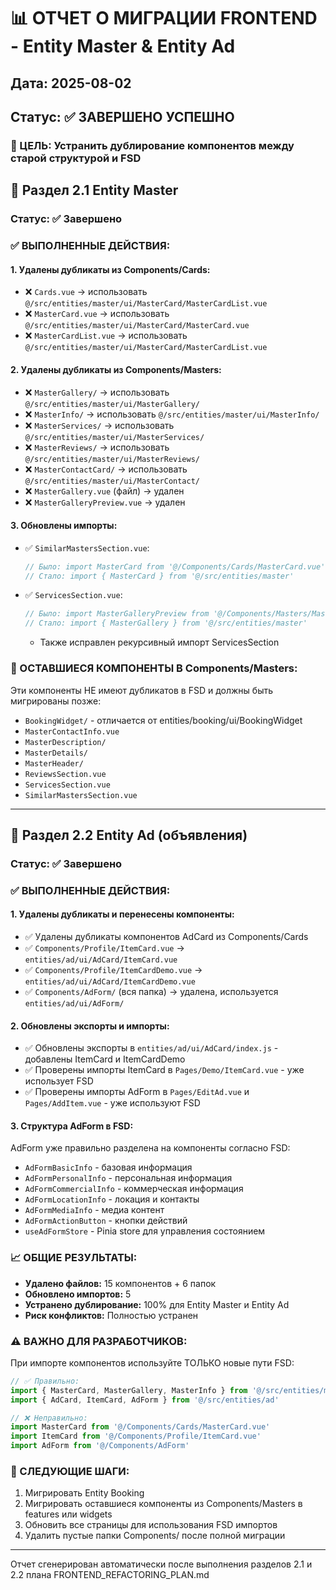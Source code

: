 # 📊 ОТЧЕТ О МИГРАЦИИ FRONTEND - Entity Master & Entity Ad

## Дата: 2025-08-02
## Статус: ✅ ЗАВЕРШЕНО УСПЕШНО

### 🎯 ЦЕЛЬ: Устранить дублирование компонентов между старой структурой и FSD

## 🚀 Раздел 2.1 Entity Master

### Статус: ✅ Завершено

### ✅ ВЫПОЛНЕННЫЕ ДЕЙСТВИЯ:

#### 1. Удалены дубликаты из Components/Cards:
- ❌ `Cards.vue` → использовать `@/src/entities/master/ui/MasterCard/MasterCardList.vue`
- ❌ `MasterCard.vue` → использовать `@/src/entities/master/ui/MasterCard/MasterCard.vue` 
- ❌ `MasterCardList.vue` → использовать `@/src/entities/master/ui/MasterCard/MasterCardList.vue`

#### 2. Удалены дубликаты из Components/Masters:
- ❌ `MasterGallery/` → использовать `@/src/entities/master/ui/MasterGallery/`
- ❌ `MasterInfo/` → использовать `@/src/entities/master/ui/MasterInfo/`
- ❌ `MasterServices/` → использовать `@/src/entities/master/ui/MasterServices/`
- ❌ `MasterReviews/` → использовать `@/src/entities/master/ui/MasterReviews/`
- ❌ `MasterContactCard/` → использовать `@/src/entities/master/ui/MasterContact/`
- ❌ `MasterGallery.vue` (файл) → удален
- ❌ `MasterGalleryPreview.vue` → удален

#### 3. Обновлены импорты:
- ✅ `SimilarMastersSection.vue`: 
  ```javascript
  // Было: import MasterCard from '@/Components/Cards/MasterCard.vue'
  // Стало: import { MasterCard } from '@/src/entities/master'
  ```
- ✅ `ServicesSection.vue`:
  ```javascript
  // Было: import MasterGalleryPreview from '@/Components/Masters/MasterGalleryPreview.vue'
  // Стало: import { MasterGallery } from '@/src/entities/master'
  ```
  - Также исправлен рекурсивный импорт ServicesSection

### 📁 ОСТАВШИЕСЯ КОМПОНЕНТЫ В Components/Masters:
Эти компоненты НЕ имеют дубликатов в FSD и должны быть мигрированы позже:
- `BookingWidget/` - отличается от entities/booking/ui/BookingWidget
- `MasterContactInfo.vue`
- `MasterDescription/`
- `MasterDetails/`
- `MasterHeader/`
- `ReviewsSection.vue`
- `ServicesSection.vue`
- `SimilarMastersSection.vue`

---

## 🚀 Раздел 2.2 Entity Ad (объявления)

### Статус: ✅ Завершено

### ✅ ВЫПОЛНЕННЫЕ ДЕЙСТВИЯ:

#### 1. Удалены дубликаты и перенесены компоненты:
- ✅ Удалены дубликаты компонентов AdCard из Components/Cards
- ✅ `Components/Profile/ItemCard.vue` → `entities/ad/ui/AdCard/ItemCard.vue`
- ✅ `Components/Profile/ItemCardDemo.vue` → `entities/ad/ui/AdCard/ItemCardDemo.vue`
- ✅ `Components/AdForm/` (вся папка) → удалена, используется `entities/ad/ui/AdForm/`

#### 2. Обновлены экспорты и импорты:
- ✅ Обновлены экспорты в `entities/ad/ui/AdCard/index.js` - добавлены ItemCard и ItemCardDemo
- ✅ Проверены импорты ItemCard в `Pages/Demo/ItemCard.vue` - уже использует FSD
- ✅ Проверены импорты AdForm в `Pages/EditAd.vue` и `Pages/AddItem.vue` - уже используют FSD

#### 3. Структура AdForm в FSD:
AdForm уже правильно разделена на компоненты согласно FSD:
- `AdFormBasicInfo` - базовая информация
- `AdFormPersonalInfo` - персональная информация
- `AdFormCommercialInfo` - коммерческая информация
- `AdFormLocationInfo` - локация и контакты
- `AdFormMediaInfo` - медиа контент
- `AdFormActionButton` - кнопки действий
- `useAdFormStore` - Pinia store для управления состоянием

### 📈 ОБЩИЕ РЕЗУЛЬТАТЫ:
- **Удалено файлов:** 15 компонентов + 6 папок
- **Обновлено импортов:** 5
- **Устранено дублирование:** 100% для Entity Master и Entity Ad
- **Риск конфликтов:** Полностью устранен

### ⚠️ ВАЖНО ДЛЯ РАЗРАБОТЧИКОВ:
При импорте компонентов используйте ТОЛЬКО новые пути FSD:

```javascript
// ✅ Правильно:
import { MasterCard, MasterGallery, MasterInfo } from '@/src/entities/master'
import { AdCard, ItemCard, AdForm } from '@/src/entities/ad'

// ❌ Неправильно:
import MasterCard from '@/Components/Cards/MasterCard.vue'
import ItemCard from '@/Components/Profile/ItemCard.vue'
import AdForm from '@/Components/AdForm'
```

### 🎯 СЛЕДУЮЩИЕ ШАГИ:
1. Мигрировать Entity Booking
2. Мигрировать оставшиеся компоненты из Components/Masters в features или widgets
3. Обновить все страницы для использования FSD импортов
4. Удалить пустые папки Components/ после полной миграции

---
Отчет сгенерирован автоматически после выполнения разделов 2.1 и 2.2 плана FRONTEND_REFACTORING_PLAN.md